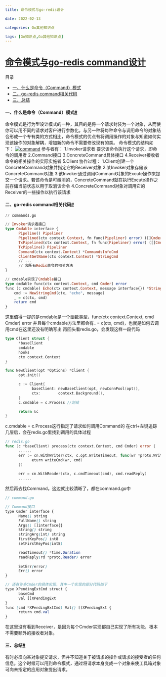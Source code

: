 ```yaml
---
title: 命令模式与go-redis设计

date: 2022-02-13	

categories: Go其他知识点	

tags: [Go知识点,Go其他知识点]
---	
```


# [命令模式与go-redis command设计](https://www.cnblogs.com/wangxinwen/p/14311991.html)



目录

- [一、什么是命令（Command）模式](https://www.cnblogs.com/wangxinwen/p/14311991.html#一什么是命令command模式)
- [二、go-redis command相关代码](https://www.cnblogs.com/wangxinwen/p/14311991.html#二go-redis-command相关代码)
- [三、总结](https://www.cnblogs.com/wangxinwen/p/14311991.html#三总结)



#### 一、什么是命令（Command）模式[#](https://www.cnblogs.com/wangxinwen/p/14311991.html#一什么是命令command模式)

命令模式是行为型设计模式的一种，其目的是将一个请求封装为一个对象，从而使你可以用不同的请求对客户进行参数化。与另一种将每种命令与调用命令的对象结合形成一个专有类的方式相比，命令模式的优点有将调用操作的对象与知道如何实现该操作的对象解耦，增加新的命令不需要修改现有的类。
命令模式的结构如下：
[![command](https://img2020.cnblogs.com/blog/1447810/202101/1447810-20210122095641252-470394572.png)](https://img2020.cnblogs.com/blog/1447810/202101/1447810-20210122095641252-470394572.png)
参与者有：
1.Invoker请求者
要求该命令执行这个请求，即命令的调用者
2.Command接口
3.ConcreteCommand具体接口
4.Receiver接收者
命令的相关操作的实际实施者
5.Client
协作过程：
1.Client创建一个ConcreteCommand对象并指定它的Receiver对象
2.某Invoker对象存储该ConcreteCommand对象
3.该Invoker通过调用Command对象的Excute操作来提交一个请求。若该命令是可撤消的，ConcreteCommand就在执行Excute操作之前存储当前状态以用于取消该命令
4.ConcreteCommand对象对调用它的Receiver的一些操作以执行该请求

#### 二、go-redis command相关代码[#](https://www.cnblogs.com/wangxinwen/p/14311991.html#二go-redis-command相关代码)

```haskell
// commands.go

// Invoker请求者接口
type Cmdable interface {
      Pipeline() Pipeliner
      Pipelined(ctx context.Context, fn func(Pipeliner) error) ([]Cmder, error)
      TxPipelined(ctx context.Context, fn func(Pipeliner) error) ([]Cmder, error)
      TxPipeline() Pipeliner
      Command(ctx context.Context) *CommandsInfoCmd
      ClientGetName(ctx context.Context) *StringCmd
      // ...
      // 和所有Redis命令的相关方法
}

// cmdable实现了Cmdable接口
type cmdable func(ctx context.Context, cmd Cmder) error  
func (c cmdable) Echo(ctx context.Context, message interface{}) *StringCmd {
	cmd := NewStringCmd(ctx, "echo", message)
	_ = c(ctx, cmd)
	return cmd
}
```

这里值得一提的是cmdable是一个函数类型，func(ctx context.Context, cmd Cmder) error
并且每个cmdable方法里都会有_ = c(ctx, cmd)，也就是如何去调用cmd在这里还没有明确写出
再回头看redis.go，会发现这样一段代码

```go
type Client struct {
      *baseClient
      cmdable
      hooks
      ctx context.Context
}

func NewClient(opt *Options) *Client {
      opt.init()

      c := Client{
            baseClient: newBaseClient(opt, newConnPool(opt)),
            ctx:        context.Background(),
      }
      c.cmdable = c.Process //划线

      return &c
}
```

c.cmdable = c.Process这行指定了请求如何调用Command的
在ctrl+左键追踪几层后，会在redis.go里找到调用的具体过程

```go
// redis.go 
func (c *baseClient) process(ctx context.Context, cmd Cmder) error {
      ......
      err := cn.WithWriter(ctx, c.opt.WriteTimeout, func(wr *proto.Writer) error {
            eturn writeCmd(wr, cmd)
      })
				
      err = cn.WithReader(ctx, c.cmdTimeout(cmd), cmd.readReply)
      ......			
```

然后再去找Command，这边就比较清晰了，都在command.go中

```scss
// command.go

// Command接口
type Cmder interface {
      Name() string
      FullName() string
      Args() []interface{}
      String() string
      stringArg(int) string
      firstKeyPos() int8
      setFirstKeyPos(int8)

      readTimeout() *time.Duration
      readReply(rd *proto.Reader) error
      
      SetErr(error)
      Err() error
}

// 还有许多Cmder的具体实现，其中一个实现的部分代码如下
type XPendingExtCmd struct {
      baseCmd
      val []XPendingExt
}
func (cmd *XPendingExtCmd) Val() []XPendingExt {
      return cmd.val
}
```

在这里没有看到Receiver，是因为每个Cmder实现都自己实现了所有功能，根本不需要额外的接收者对象。

#### 三、总结[#](https://www.cnblogs.com/wangxinwen/p/14311991.html#三总结)

有时必须向某对象提交请求，但并不知道关于被请求的操作或请求的接受者的任何信息。这个时候可以用到命令模式，通过将请求本身变成一个对象来使工具箱对象可向未指定的应用对象提出请求。